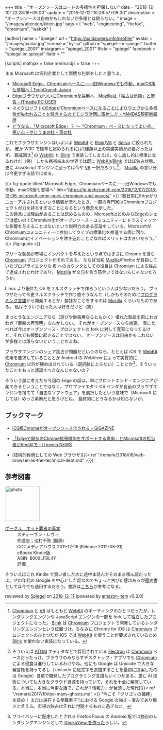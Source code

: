 +++
title = "オープンソースはコードの多様性を担保しない"
date = "2018-12-10T22:28:16+09:00"
update = "2018-12-12T10:28:57+09:00"
description = "オープンソースは自由かもしれないが多様とは限らない。"
image = "/images/attention/kitten.jpg"
tags = [ "web", "engineering", "firefox", "chromium", "webkit" ]

[author]
  name      = "Spiegel"
  url       = "https://baldanders.info/profile/"
  avatar    = "/images/avatar.jpg"
  license   = "by-sa"
  github    = "spiegel-im-spiegel"
  twitter   = "spiegel_2007"
  instagram = "spiegel_2007"
  flickr    = "spiegel"
  facebook  = "spiegel.im.spiegel"
  flattr    = ""

[scripts]
  mathjax = false
  mermaidjs = false
+++

まぁ Microsoft は営利企業として賢明な判断をしたと思うよ。

- [Microsoft Edge、Chromiumベースに――旧Windowsでも作動、macOS版も登場へ  |  TechCrunch Japan](https://jp.techcrunch.com/2018/12/07/2018-12-06-microsoft-edge-goes-chromium-and-macos/)
- [EdgeブラウザがついにChromiumを採用へ　Mozillaは「独占は危険」と警告 - ITmedia PC USER](http://www.itmedia.co.jp/pcuser/articles/1812/09/news016.html)
- [マイクロソフトのEdgeがChromiumベースになることによりウェブから多様性が失われることを懸念するのでモジラ財団に寄付した - YAMDAS現更新履歴](http://d.hatena.ne.jp/yomoyomo/20181210/mozilla)
- [どうなる、「Microsoft Edge」？ ～「Chromium」ベースになってよい点、悪い点 - やじうまの杜 - 窓の杜](https://forest.watch.impress.co.jp/docs/serial/yajiuma/1157671.html)

これでブラウザエンジンはいよいよ [WebKit] と [Blink]/[V8] と [Servo] に絞られたか。
確か W3C で標準と認められるには2種類以上の実装実績が必要だったはず。
親戚同士[^ch1] の [WebKit] と [Blink] で実装してしまえば，なし崩し的に標準になるわけだ（笑）
しかも携帯端末の世界では既に [WebKit]/[Blink] でほぼ独占状態。
更に JavaScript エンジンに至っては今や [V8] 一択だろうし[^e1]， [Mozilla] の言い分は今更すぎる話ではある。

[^ch1]: [Chromium] と [V8] はもともと [WebKit] のポーティングのひとつだったが，レンダリングエンジンや JavaScript エンジンの一部を fork して独立したプロジェクトになった。 [Blink] は [Chromium] プロジェクトで開発しているレンダリングエンジンという位置づけ。ちなみに Chrome for iOS は [Chromium] プロジェクトのひとつだが iOS では [WebKit] を使うことが要求されているため [Blink] を使わない実装になっている。
[^e1]: そういえば [ATOM](https://atom.io/) エディタなどで採用されている [Electron](https://electronjs.org/ "Electron | Build cross platform desktop apps with JavaScript, HTML, and CSS.") は [Chromium] ベースだったっけ。ブラウザのみならずデスクトップ・アプリでも [Chromium] による侵食は進行しているわけやね。他にも Google は Unicode で大きな発言権を持ってるし（Unicode に絵文字を追加することを最初に提案したのは Google）自前で開発したプログラミング言語もいくつかある。更に AI 技術についても大きなクラウド資源を持っていて，それを十全に発揮している。本当に，本当に今更な話で，これが[「情報力」が台頭した現代]({{< ref "/remark/2017/10/too-many-ghosts.md" >}} "今こそ「グリゴリの捕縛」を読め！ または遍在する草薙素子")における Google の強さ・凄みであり怖さと言える。市場の独占はそれに付随するものに過ぎない。

{{< fig-quote title="Microsoft Edge、Chromiumベースに――旧Windowsでも作動、macOS版も登場へ" link="https://jp.techcrunch.com/2018/12/07/2018-12-06-microsoft-edge-goes-chromium-and-macos/" >}}
<q>数日前にEdgeがリニューアルされるといいう情報が流れたとき、一部の専門家はChromiumプロジェクトが力を持ちすぎることになるという懸念を示した。<br>
この懸念には理由があることは認めるものの、MicrosoftはどのみちEdgeのシェアは低いのでChromium化がオープンソース・コミュニティーにドラスティックな影響を与えることはないという説得力のある反論をしている。MicrosoftがChromiumコミュニティーに参加してウェブの標準化を推進する側に回り、Chromiumにイノベーションを吹き込むことになればメリットは大きいだろう。</q>
{{< /fig-quote >}}


フリーな製品が市場にインパクトを与えたという点ではまさに Chrome を含む [Chromium] プロジェクトがそれである。
ならば当初 [Mozilla]/Firefox が目指していたプロプライエタリな IE へのカウンタとしての役目は [Chromium] による独占で達成されたわけであり， [Mozilla] が文句を言う筋合いではないんじゃないだろうか。

Linux より優れた OS をフルスクラッチで作ろうという人は少ないだろう。
ブラウザだって今更フルスクラッチで作り直そうなんて（しかもそのために[プログラミング言語](https://www.rust-lang.org/ "Rust programming language")から開発するとか）酔狂なことをするのは [Mozilla] くらいなものである。
私はそういう狂った人は好きだけど（笑）

まっとうなエンジニアなら（遊びや勉強用ならともかく）優れた製品を前にわざわざ「車輪の再発明」なんかしない。
それがオープンソースなら尚更。
昔に比べれば今はオープンソース・プロジェクトの fork に対して寛容になってるけど，それでも頻繁に起きることではない。
オープンソースは自由かもしれないが多様とは限らないということだよね。

ブラウザエンジンのシェア独占が問題だというのなら，たとえば iOS で [WebKit] 使用を要求していることとか Android の WebView によって実質的に [Chromium] 以外が締め出されている（選択肢に上らない）こととか[^ff1]，そういったことをもっと議論すべきなんじゃないの？

[^ff1]: プライバシーに配慮したとされる Firefox Focus の Android 版では独自のレンダリングエンジンとして [GeckoView を作った](https://support.mozilla.org/ja/kb/geckoview-firefox-focus "Firefox Focus の GeckoView | Firefox Focus ヘルプ")らしい。

そういう風に考えたら今回の Edge の話は，単にフロントエンド・エンジニアが楽できるということではなく，プロプライエタリ OS ベンダが自前のブラウザエンジンを捨てて「自由なソフトウェア」を選択したという意味で（Microsoft にしては）めっさ英断だと思うけどね。
最終的にどうなるかは知らないが。

## ブックマーク

- [iOS版Chromeがオープンソース化される - GIGAZINE](https://gigazine.net/news/20170201-ios-chrome-open-source/)
- [「Edgeで既存のChrome拡張機能をサポートする意向」とMicrosoftの担当者がRedditで - ITmedia NEWS](http://www.itmedia.co.jp/news/articles/1812/11/news072.html)

- [技術的負債としての Web ブラウザ]({{< ref "/remark/2018/06/web-browser-as-the-technical-debt.md" >}})

[Chromium]: https://www.chromium.org/ "The Chromium Projects"
[Blink]: https://www.chromium.org/blink "Blink - The Chromium Projects"
[V8]: https://v8.dev/ "V8 JavaScript engine"
[WebKit]: https://webkit.org/
[Mozilla]: https://www.mozilla.org/
[Servo]: https://servo.org/ "Servo, the parallel browser engine"

## 参考図書

<div class="hreview">
  <div class="photo"><a class="item url" href="https://www.amazon.co.jp/%E3%82%B0%E3%83%BC%E3%82%B0%E3%83%AB-%E3%83%8D%E3%83%83%E3%83%88%E8%A6%87%E8%80%85%E3%81%AE%E7%9C%9F%E5%AE%9F-%E3%82%B9%E3%83%86%E3%82%A3%E3%83%BC%E3%83%96%E3%83%B3%E3%83%BB%E3%83%AC%E3%83%B4%E3%82%A3-ebook/dp/B009LFBL4Y?SubscriptionId=AKIAJYVUJ3DMTLAECTHA&tag=baldandersinf-22&linkCode=xm2&camp=2025&creative=165953&creativeASIN=B009LFBL4Y"><img src="https://images-fe.ssl-images-amazon.com/images/I/412TwuSJT1L._SL160_.jpg" width="114" alt="photo"></a></div>
  <dl class="fn">
    <dt><a href="https://www.amazon.co.jp/%E3%82%B0%E3%83%BC%E3%82%B0%E3%83%AB-%E3%83%8D%E3%83%83%E3%83%88%E8%A6%87%E8%80%85%E3%81%AE%E7%9C%9F%E5%AE%9F-%E3%82%B9%E3%83%86%E3%82%A3%E3%83%BC%E3%83%96%E3%83%B3%E3%83%BB%E3%83%AC%E3%83%B4%E3%82%A3-ebook/dp/B009LFBL4Y?SubscriptionId=AKIAJYVUJ3DMTLAECTHA&tag=baldandersinf-22&linkCode=xm2&camp=2025&creative=165953&creativeASIN=B009LFBL4Y">グーグル　ネット覇者の真実</a></dt>
	<dd>スティーブン・レヴィ</dd>
	<dd>仲達志；池村千秋 (翻訳)</dd>
    <dd>CCCメディアハウス 2011-12-16 (Release 2012-08-31)</dd>
    <dd>eBooks Kindle版</dd>
    <dd>ASIN: B009LFBL4Y</dd>
    <dd>評価<abbr class="rating fa-sm" title="3">&nbsp;<i class="fas fa-star"></i>&nbsp;<i class="fas fa-star"></i>&nbsp;<i class="fas fa-star"></i>&nbsp;<i class="far fa-star"></i>&nbsp;<i class="far fa-star"></i></abbr></dd>
  </dl>
  <p class="description">そういえばこれ Kindle で買い直したのに途中ま読んでそのまま積ん読だったよ。ゼロ年代の Google を中心とした話なのでちょっと古びた感はあるが歴史書としては今でも通用するだろう。書評は<a href="https://www.yamdas.org/booklog/intheplex.html" title="yomoyomoの読書記録 - スティーブン・レヴィ『グーグル　ネット覇者の真実　追われる立場から追う立場へ』（阪急コミュニケーションズ）">こちら</a>が参考になる。</p>
  <p class="powered-by" >reviewed by <a href='#maker' class='reviewer'>Spiegel</a> on <abbr class="dtreviewed" title="2018-12-11">2018-12-11</abbr> (powered by <a href="https://github.com/spiegel-im-spiegel/amazon-item" >amazon-item</a> v0.2.0)</p>
</div>
